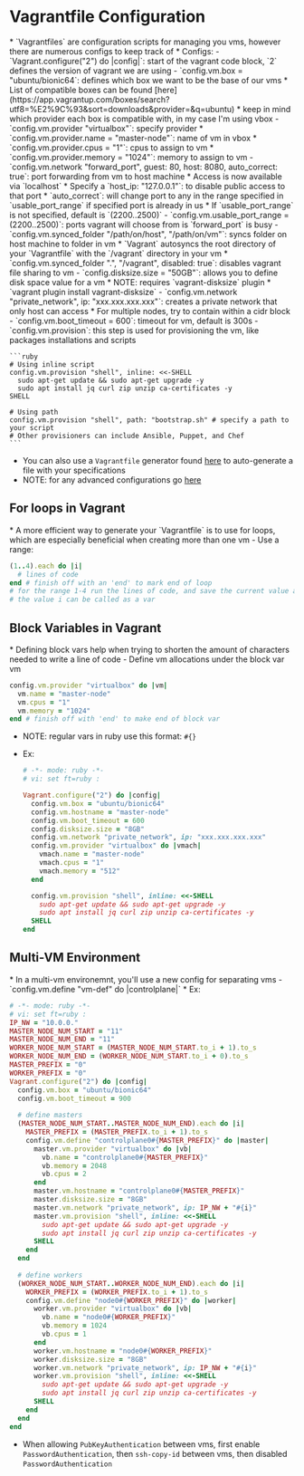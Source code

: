 <h1>Vagrantfile Configuration</h1>
* `Vagrantfiles` are configuration scripts for managing you vms, however there are numerous configs to keep track of
* Configs:
  - `Vagrant.configure("2") do |config|`: start of the vagrant code block, `2` defines the version of vagrant we are using
  - `config.vm.box = "ubuntu/bionic64`: defines which box we want to be the base of our vms
    * List of compatible boxes can be found [here](https://app.vagrantup.com/boxes/search?utf8=%E2%9C%93&sort=downloads&provider=&q=ubuntu)
    * keep in mind which provider each box is compatible with, in my case I'm using vbox
  - `config.vm.provider "virtualbox"`: specify provider 
    * `config.vm.provider.name = "master-node"`: name of vm in vbox
    * `config.vm.provider.cpus = "1"`: cpus to assign to vm
    * `config.vm.provider.memory = "1024"`: memory to assign to vm
  - `config.vm.network "forward_port", guest: 80, host: 8080, auto_correct: true`: port forwarding from vm to host machine
    * Access is now available via `localhost`
    * Specify a `host_ip: "127.0.0.1"`: to disable public access to that port
    * `auto_correct`: will change port to any in the range specified in `usable_port_range` if specified port is already in us
    * If `usable_port_range` is not specified, default is `(2200..2500)`
  - `config.vm.usable_port_range = (2200..2500)`: ports vagrant will choose from is `forward_port` is busy
  - `config.vm.synced_folder "/path/on/host", "/path/on/vm"`: syncs folder on host machine to folder in vm
    * `Vagrant` autosyncs the root directory of your `Vagrantfile` with the `/vagrant` directory in your vm
    * `config.vm.synced_folder ".", "/vagrant", disabled: true`: disables vagrant file sharing to vm
  - `config.disksize.size = "50GB"`: allows you to define disk space value for a vm
    * NOTE: requires `vagrant-disksize` plugin
    * `vagrant plugin install vagrant-disksize`
  - `config.vm.network "private_network", ip: "xxx.xxx.xxx.xxx"`: creates a private network that only host can access
    * For multiple nodes, try to contain within a cidr block
  - `config.vm.boot_timeout = 600`: timeout for vm, default is 300s
  - `config.vm.provision`: this step is used for provisioning the vm, like packages installations and scripts

    ```ruby
    # Using inline script
    config.vm.provision "shell", inline: <<-SHELL
      sudo apt-get update && sudo apt-get upgrade -y
      sudo apt install jq curl zip unzip ca-certificates -y
    SHELL
    
    # Using path
    config.vm.provision "shell", path: "bootstrap.sh" # specify a path to your script
    # Other provisioners can include Ansible, Puppet, and Chef
    ```

* You can also use a `Vagrantfile` generator found [here](https://vagrantfile-generator.vercel.app/) to auto-generate a file with your specifications
* NOTE: for any advanced configurations go [here](https://developer.hashicorp.com/vagrant/docs/vagrantfile/machine_settings)

<h2>For loops in Vagrant</h2>
* A more efficient way to generate your `Vagrantfile` is to use for loops, which are especially beneficial when creating more than one vm
- Use a range:

  ```ruby
  (1..4).each do |i|
    # lines of code
  end # finish off with an 'end' to mark end of loop
  # for the range 1-4 run the lines of code, and save the current value as i
  # the value i can be called as a var
  ```

<h2>Block Variables in Vagrant</h2>
* Defining block vars help when trying to shorten the amount of characters needed to write a line of code
- Define vm allocations under the block var vm

  ```ruby
  config.vm.provider "virtualbox" do |vm|
    vm.name = "master-node"
    vm.cpus = "1"
    vm.memory = "1024"
  end # finish off with 'end' to make end of block var
  ```

* NOTE: regular vars in ruby use this format: `#{}`
* Ex:

  ```ruby
  # -*- mode: ruby -*-
  # vi: set ft=ruby :

  Vagrant.configure("2") do |config|
    config.vm.box = "ubuntu/bionic64"
    config.vm.hostname = "master-node"
    config.vm.boot_timeout = 600
    config.disksize.size = "8GB"
    config.vm.network "private_network", ip: "xxx.xxx.xxx.xxx"
    config.vm.provider "virtualbox" do |vmach|
      vmach.name = "master-node"
      vmach.cpus = "1"
      vmach.memory = "512"
    end
  
    config.vm.provision "shell", inline: <<-SHELL
      sudo apt-get update && sudo apt-get upgrade -y
      sudo apt install jq curl zip unzip ca-certificates -y
    SHELL
  end
  ```

<h2>Multi-VM Environment</h2>
* In a multi-vm environemnt, you'll use a new config for separating vms 
  - `config.vm.define "vm-def" do |controlplane|`
* Ex:

  ```ruby
  # -*- mode: ruby -*-
  # vi: set ft=ruby :
  IP_NW = "10.0.0."
  MASTER_NODE_NUM_START = "11"
  MASTER_NODE_NUM_END = "11"
  WORKER_NODE_NUM_START = (MASTER_NODE_NUM_START.to_i + 1).to_s 
  WORKER_NODE_NUM_END = (WORKER_NODE_NUM_START.to_i + 0).to_s 
  MASTER_PREFIX = "0"
  WORKER_PREFIX = "0"
  Vagrant.configure("2") do |config|
    config.vm.box = "ubuntu/bionic64"
    config.vm.boot_timeout = 900
    
    # define masters
    (MASTER_NODE_NUM_START..MASTER_NODE_NUM_END).each do |i|
      MASTER_PREFIX = (MASTER_PREFIX.to_i + 1).to_s
      config.vm.define "controlplane0#{MASTER_PREFIX}" do |master|
        master.vm.provider "virtualbox" do |vb|
          vb.name = "controlplane0#{MASTER_PREFIX}"
          vb.memory = 2048
          vb.cpus = 2
        end
        master.vm.hostname = "controlplane0#{MASTER_PREFIX}"
        master.disksize.size = "8GB"
        master.vm.network "private_network", ip: IP_NW + "#{i}"
        master.vm.provision "shell", inline: <<-SHELL
          sudo apt-get update && sudo apt-get upgrade -y
          sudo apt install jq curl zip unzip ca-certificates -y
        SHELL
      end
    end
    
    # define workers
    (WORKER_NODE_NUM_START..WORKER_NODE_NUM_END).each do |i|
      WORKER_PREFIX = (WORKER_PREFIX.to_i + 1).to_s
      config.vm.define "node0#{WORKER_PREFIX}" do |worker|
        worker.vm.provider "virtualbox" do |vb|
          vb.name = "node0#{WORKER_PREFIX}"
          vb.memory = 1024
          vb.cpus = 1
        end
        worker.vm.hostname = "node0#{WORKER_PREFIX}"
        worker.disksize.size = "8GB"
        worker.vm.network "private_network", ip: IP_NW + "#{i}"
        worker.vm.provision "shell", inline: <<-SHELL
          sudo apt-get update && sudo apt-get upgrade -y
          sudo apt install jq curl zip unzip ca-certificates -y
        SHELL
      end
    end
  end
  ```

* When allowing `PubKeyAuthentication` between vms, first enable `PasswordAuthentication`, then `ssh-copy-id` between vms, then disabled `PasswordAuthentication`

